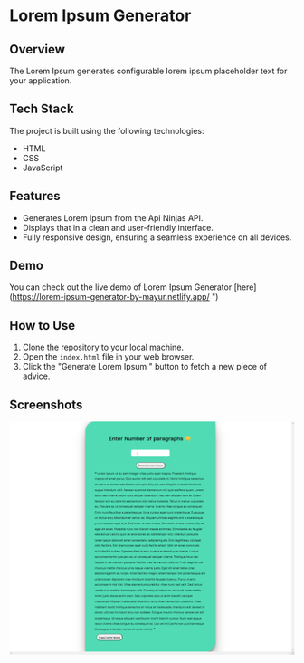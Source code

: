 
# Lorem Ipsum Generator

## Overview

The Lorem Ipsum  generates configurable lorem ipsum placeholder text for your application.

## Tech Stack

The project is built using the following technologies:

- HTML
- CSS
- JavaScript

## Features

- Generates Lorem Ipsum from the Api Ninjas API.
- Displays that in a clean and user-friendly interface.
- Fully responsive design, ensuring a seamless experience on all devices.

## Demo

You can check out the live demo of Lorem Ipsum Generator  [here](https://lorem-ipsum-generator-by-mayur.netlify.app/ ")

## How to Use

1. Clone the repository to your local machine.
2. Open the `index.html` file in your web browser.
3. Click the "Generate Lorem Ipsum " button to fetch a new piece of advice.

## Screenshots

![Preview ](https://github.com/mayurpatil77/Javascript-API-Projects/blob/main/Project%2010%20-%20Lorem%20Ipsum%20Generator/Assets/new%20preview.jpg?raw=true)

